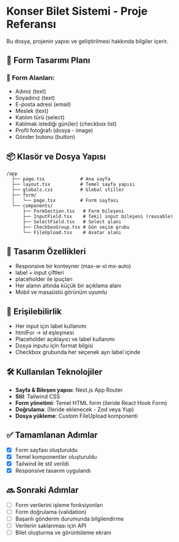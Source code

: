 # Konser Bilet Sistemi - Proje Referansı

Bu dosya, projenin yapısı ve geliştirilmesi hakkında bilgiler içerir.

## 🧩 Form Tasarımı Planı

### 🎯 Form Alanları:
- Adınız (text)
- Soyadınız (text)
- E-posta adresi (email)
- Meslek (text)
- Katılım türü (select)
- Katılmak istediği gün(ler) (checkbox list)
- Profil fotoğrafı (dosya - image)
- Gönder butonu (button)

## 📦 Klasör ve Dosya Yapısı

```
/app
  ├── page.tsx             # Ana sayfa
  ├── layout.tsx           # Temel sayfa yapısı
  ├── globals.css          # Global stiller
  ├── form/
  │   └── page.tsx         # Form sayfası
  └── components/
      ├── FormSection.tsx   # Form bileşeni
      ├── InputField.tsx    # Tekil input bileşeni (reusable)
      ├── SelectField.tsx   # Select alanı
      ├── CheckboxGroup.tsx # Gün seçim grubu
      └── FileUpload.tsx    # Avatar alanı
```

## 🎨 Tasarım Özellikleri
- Responsive bir konteyner (max-w-xl mx-auto)
- label + input çiftleri
- placeholder ile ipuçları
- Her alanın altında küçük bir açıklama alanı
- Mobil ve masaüstü görünüm uyumlu

## 🧠 Erişilebilirlik
- Her input için label kullanımı
- htmlFor → id eşleşmesi
- Placeholder açıklayıcı ve label kullanımı
- Dosya inputu için format bilgisi
- Checkbox grubunda her seçenek ayrı label içinde

## 🛠️ Kullanılan Teknolojiler
- **Sayfa & Bileşen yapısı**: Next.js App Router
- **Stil**: Tailwind CSS
- **Form yönetimi**: Temel HTML form (ileride React Hook Form)
- **Doğrulama**: (İleride eklenecek - Zod veya Yup)
- **Dosya yükleme**: Custom FileUpload komponenti

## ✅ Tamamlanan Adımlar
- [x] Form sayfası oluşturuldu
- [x] Temel komponentler oluşturuldu
- [x] Tailwind ile stil verildi
- [x] Responsive tasarım uygulandı

## 🔜 Sonraki Adımlar
- [ ] Form verilerini işleme fonksiyonları
- [ ] Form doğrulama (validation)
- [ ] Başarılı gönderim durumunda bilgilendirme
- [ ] Verilerin saklanması için API
- [ ] Bilet oluşturma ve görüntüleme ekranı 